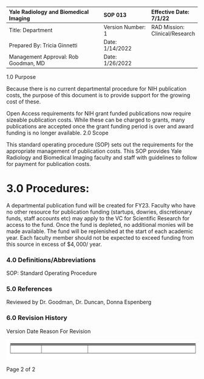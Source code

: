 | Yale Radiology and Biomedical Imaging | SOP 013 | Effective Date: <br> $7 / 1 / 22$ |
| :-- | :-- | :-- |
| Title: Department | Version Number: 1 | RAD Mission: <br> Clinical/Research |
| Prepared By: Tricia Ginnetti | Date: 1/14/2022 |  |
| Management Approval: Rob Goodman, MD | Date: 1/26/2022 |  |

1.0 Purpose

Because there is no current departmental procedure for NIH publication costs, the purpose of this document is to provide support for the growing cost of these.

Open Access requirements for NIH grant funded publications now require sizeable publication costs. While these can be charged to grants, many publications are accepted once the grant funding period is over and award funding is no longer available.
2.0 Scope

This standard operating procedure (SOP) sets out the requirements for the appropriate management of publication costs. This SOP provides Yale Radiology and Biomedical Imaging faculty and staff with guidelines to follow for payment for publication costs.

# 3.0 Procedures: 

A departmental publication fund will be created for FY23. Faculty who have no other resource for publication funding (startups, dowries, discretionary funds, staff accounts etc) may apply to the VC for Scientific Research for access to the fund. Once the fund is depleted, no additional monies will be made available. The fund will be replenished at the start of each academic year. Each faculty member should not be expected to exceed funding from this source in excess of $\$ 4,000 /$ year.

### 4.0 Definitions/Abbreviations

SOP: Standard Operating Procedure

### 5.0 References

Reviewed by Dr. Goodman, Dr. Duncan, Donna Espenberg

### 6.0 Revision History

Version Date Reason For Revision

![img-0.jpeg](images/img-0.jpeg.png)

Page 2 of 2